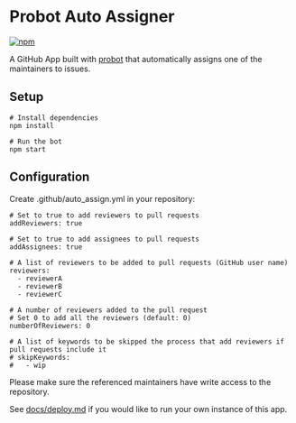 # Probot Auto Assigner

[![npm](https://badge.fury.io/js/probot-auto-assigner.svg)](https://www.npmjs.com/package/probot-auto-assigner)


A GitHub App built with [probot](https://github.com/probot/probot) that automatically assigns one of the maintainers to issues. 

## Setup

```
# Install dependencies
npm install

# Run the bot
npm start
```

## Configuration

Create .github/auto_assign.yml in your repository:

```
# Set to true to add reviewers to pull requests
addReviewers: true

# Set to true to add assignees to pull requests
addAssignees: true

# A list of reviewers to be added to pull requests (GitHub user name)
reviewers: 
  - reviewerA
  - reviewerB
  - reviewerC

# A number of reviewers added to the pull request
# Set 0 to add all the reviewers (default: 0)
numberOfReviewers: 0

# A list of keywords to be skipped the process that add reviewers if pull requests include it 
# skipKeywords:
#   - wip
```

Please make sure the referenced maintainers have write access to the repository.


See [docs/deploy.md](docs/deploy.md) if you would like to run your own instance of this app.

